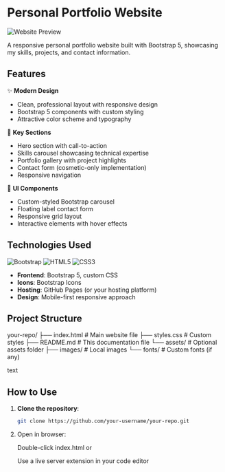 # Personal Portfolio Website

![Website Preview](https://images.pexels.com/photos/577585/pexels-photo-577585.jpeg)

A responsive personal portfolio website built with Bootstrap 5, showcasing my skills, projects, and contact information.

## Features

✨ **Modern Design**

- Clean, professional layout with responsive design
- Bootstrap 5 components with custom styling
- Attractive color scheme and typography

🚀 **Key Sections**

- Hero section with call-to-action
- Skills carousel showcasing technical expertise
- Portfolio gallery with project highlights
- Contact form (cosmetic-only implementation)
- Responsive navigation

🎨 **UI Components**

- Custom-styled Bootstrap carousel
- Floating label contact form
- Responsive grid layout
- Interactive elements with hover effects

## Technologies Used

![Bootstrap](https://img.shields.io/badge/Bootstrap-5.3.0-7952B3?logo=bootstrap)
![HTML5](https://img.shields.io/badge/HTML5-E34F26?logo=html5&logoColor=white)
![CSS3](https://img.shields.io/badge/CSS3-1572B6?logo=css3&logoColor=white)

- **Frontend**: Bootstrap 5, custom CSS
- **Icons**: Bootstrap Icons
- **Hosting**: GitHub Pages (or your hosting platform)
- **Design**: Mobile-first responsive approach

## Project Structure

your-repo/
├── index.html # Main website file
├── styles.css # Custom styles
├── README.md # This documentation file
└── assets/ # Optional assets folder
├── images/ # Local images
└── fonts/ # Custom fonts (if any)

text

## How to Use

1. **Clone the repository**:
   ```bash
   git clone https://github.com/your-username/your-repo.git
   ```
2. Open in browser:

   Double-click index.html or

   Use a live server extension in your code editor
